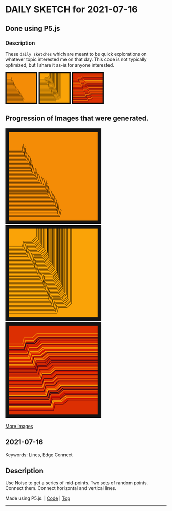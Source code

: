 # DAILY SKETCH for 2021-07-16

## Done using P5.js

### Description

These `daily sketches` which are meant to be quick explorations     on whatever topic interested me on that day. This code is not typically optimized, but I share it as-is     for anyone interested.

<img src = 'images/keep_2021-07-18-22-39-29.png' width = '100'> <img src = 'images/keep_2021-07-18-22-43-53.png' width = '100'> <img src = 'images/keep_2021-07-18-22-46-18.png' width = '100'> 

## Progression of Images that were generated.

<img src = 'images/keep_2021-07-18-22-39-29.png' width = '300'> 
<img src = 'images/keep_2021-07-18-22-43-53.png' width = '300'> 
<img src = 'images/keep_2021-07-18-22-46-18.png' width = '300'> 


[More Images](2021-07-16/images) 


 ## 2021-07-16
Keywords: Lines, Edge Connect
 

## Description 

 Use Noise to get a series of mid-points. Two sets of random points.
 Connect them. Connect horizontal and vertical lines.
 

Made using P5.js. | [Code](2021/2021-07-16/) | [Top](#daily-sketches) 

-----

